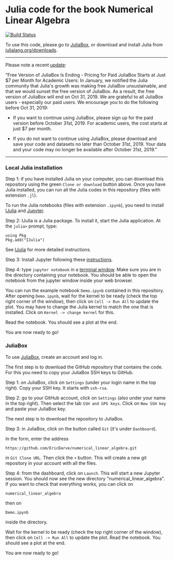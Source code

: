 # Julia code for the book Numerical Linear Algebra

[![Build Status](https://travis-ci.org/EricDarve/numerical_linear_algebra.svg?branch=master)](https://travis-ci.org/EricDarve/numerical_linear_algebra)

To use this code, please go to [JuliaBox](https://www.juliabox.com), or download and install Julia from [julialang.org/downloads](https://julialang.org/downloads/).

---

Please note a recent [update](https://juliacomputing.com/blog/2019/10/03/october-newsletter.html):

"Free Version of JuliaBox Is Ending - Pricing for Paid JuliaBox Starts at Just $7 per Month for Academic Users: In January, we notified the Julia community that Julia's growth was making free JuliaBox unsustainable, and that we would sunset the free version of JuliaBox. As a result, the free version of JuliaBox will end on Oct 31, 2019. We are grateful to all JuliaBox users - especially our paid users. We encourage you to do the following before Oct 31, 2019:

- If you want to continue using JuliaBox, please sign up for the paid version before October 31st, 2019. For academic users, the cost starts at just $7 per month.
    
- If you do not want to continue using JuliaBox, please download and save your code and datasets no later than October 31st, 2019. Your data and your code may no longer be available after October 31st, 2019."

---

### Local Julia installation

Step 1: if you have installed Julia on your computer, you can download this repository using the green `Clone or download` button above. Once you have Julia installed, you can run all the Julia codes in this repository (files with extension `.jl`). 

To run the Julia notebooks (files with extension `.ipynb`), you need to install [IJulia](https://github.com/JuliaLang/IJulia.jl) and [Jupyter](https://jupyter.readthedocs.io/en/latest/). 

Step 2: IJulia is a Julia package. To install it, start the Julia application. At the `julia>` prompt, type:

    using Pkg
    Pkg.add("IJulia")
    
See [IJulia](https://github.com/JuliaLang/IJulia.jl) for more detailed instructions.    

Step 3: Install Jupyter following these [instructions](https://jupyter.readthedocs.io/en/latest/install.html). 

Step 4: type `jupyter notebook` in a [terminal window](https://jupyter.readthedocs.io/en/latest/running.html). Make sure you are in the directory containing your notebook. You should be able to open the notebook from the jupyter window inside your web browser. 

You can run the example notebook `Demo.ipynb` contained in this repository. After opening `Demo.ipynb`, wait for the kernel to be ready (check the top right corner of the window), then click on `Cell -> Run All` to update the plot. You may have to change the Julia kernel to match the one that is installed. Click on `Kernel -> change kernel` for this.

Read the notebook. You should see a plot at the end.

You are now ready to go!

### JuliaBox

To use [JuliaBox](https://www.juliabox.com), create an account and log in.

The first step is to download the GitHub repository that contains the code. For this you need to copy your JuliaBox SSH keys to GitHub.

Step 1: on JuliaBox, click on `Settings` (under your login name in the top right). Copy your SSH key. It starts with `ssh-rsa`.

Step 2: go to your GitHub account, click on `Settings` (also under your name in the top right). Then select the tab `SSH and GPG keys`. Click on `New SSH key` and paste your JuliaBox key.

The next step is to download the repository to JuliaBox. 

Step 3: in JuliaBox, click on the button called `Git` (it's under `Dashboard`).

In the form, enter the address

    https://github.com/EricDarve/numerical_linear_algebra.git

in `Git Clone URL`. Then click the `+` button. This will create a new git repository in your account with all the files.

Step 4: from the dashboard, click on `Launch`. This will start a new Jupyter session. You should now see the new directory "numerical_linear_algebra". If you want to check that everything works, you can click on

    numerical_linear_algebra

then on 

    Demo.ipynb

inside the directory.
    
Wait for the kernel to be ready (check the top right corner of the window), then click on `Cell -> Run All` to update the plot. Read the notebook. You should see a plot at the end.

You are now ready to go!
